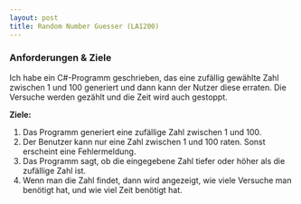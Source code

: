 ```yaml
---
layout: post
title: Random Number Guesser (LA1200)
---
```


### Anforderungen & Ziele

Ich habe ein C#-Programm geschrieben, das eine zufällig gewählte Zahl zwischen 1 und 100 generiert und dann kann der Nutzer diese erraten. Die Versuche werden gezählt und die Zeit wird auch gestoppt.

**Ziele:**

1. Das Programm generiert eine zufällige Zahl zwischen 1 und 100.
2. Der Benutzer kann nur eine Zahl zwischen 1 und 100 raten. Sonst erscheint eine Fehlermeldung.
3. Das Programm sagt, ob die eingegebene Zahl tiefer oder höher als die zufällige Zahl ist.
4. Wenn man die Zahl findet, dann wird angezeigt, wie viele Versuche man benötigt hat, und wie viel Zeit benötigt hat.

